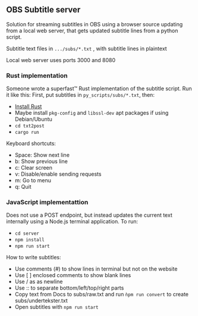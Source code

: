 ## OBS Subtitle server
Solution for streaming subtitles in OBS using a browser source updating from a local web server, that gets updated subtitle lines from a python script.

Subtitle text files in `.../subs/*.txt` , with subtitle lines in plaintext

Local web server uses ports 3000 and 8080

### Rust implementation
Someone wrote a superfast™ Rust implementation of the subtitle script. Run it like this:
First, put subtitles in `py_scripts/subs/*.txt`, then:
- [Install Rust](https://www.rust-lang.org/tools/install)
- Maybe install `pkg-config` and `libssl-dev` apt packages if using Debian/Ubuntu
- `cd txt2post`
- `cargo run`

Keyboard shortcuts:
- Space: Show next line
- b: Show previous line
- c: Clear screen
- v: Disable/enable sending requests
- m: Go to menu
- q: Quit

### JavaScript implementattion
Does not use a POST endpoint, but instead updates the current text internally using a Node.js terminal application.
To run:
- `cd server`
- `npm install`
- `npm run start`

How to write subtitles:
- Use comments (#) to show lines in terminal but not on the website
- Use [ ] enclosed comments to show blank lines
- Use / as as newline
- Use :: to separate bottom/left/top/right parts
- Copy text from Docs to subs/raw.txt and run `ǹpm run convert` to create subs/undertekster.txt
- Open subtitles with `npm run start`